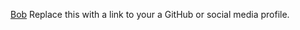 [Bob](Https://www.gothub.com/bob0111) Replace this with a link to your a GitHub or social media profile.
